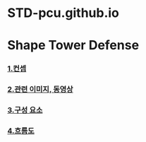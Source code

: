# STD-pcu.github.io
# Shape Tower Defense

### [1.컨셉](#컨셉)
### [2.관련 이미지, 동영상](#관련)
### [3.구성 요소](#구성_요소)
### [4.흐름도](#흐름도)
